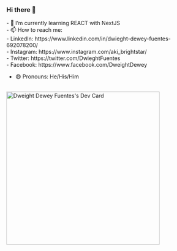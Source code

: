### Hi there 👋
<link href="https://cdn.jsdelivr.net/npm/bootstrap@5.3.2/dist/css/bootstrap.min.css" rel="stylesheet" integrity="sha384-T3c6CoIi6uLrA9TneNEoa7RxnatzjcDSCmG1MXxSR1GAsXEV/Dwwykc2MPK8M2HN" crossorigin="anonymous">
- 🌱 I’m currently learning REACT with NextJS  <br>
- 📫 How to reach me: <br>
- LinkedIn: https://www.linkedin.com/in/dwieght-dewey-fuentes-692078200/ <br>
- Instagram: https://www.instagram.com/aki_brightstar/ <br>
- Twitter: https://twitter.com/DwieghtFuentes <br>
- Facebook: https://www.facebook.com/DweightDewey <br>

- 😄 Pronouns: He/His/Him
<br>
<section class="row d-flex justify-content-center w-100">
  <section class="text-center d-flex justify-content-center">
      <a href="https://app.daily.dev/dweightfuentes"><img class="text-center d-flex justify-contet-center" src="https://api.daily.dev/devcards/4d2348f8dec942d9b0de456de82bce6f.png?r=cqs" width="400" alt="Dweight   Dewey Fuentes's Dev Card"/></a>
    </section>
</section>


